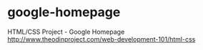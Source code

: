 # google-homepage
HTML/CSS Project - Google Homepage
http://www.theodinproject.com/web-development-101/html-css
